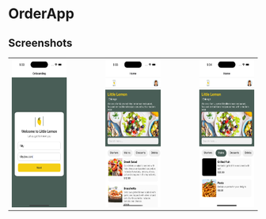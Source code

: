 # OrderApp

## Screenshots

<!-- <p align="center">
    <img src="https://github.com/shrithika22/OrderApp/blob/branch1/assets/Screenshots/Onboarding.png" alt="App Screenshot" height="300" style="margin-right: 30px;"/>
    <img src="https://github.com/shrithika22/OrderApp/blob/branch1/assets/Screenshots/Home.png" alt="App Screenshot" height="300" style="margin-right: 30px;"/>
    <img src="https://github.com/shrithika22/OrderApp/blob/branch1/assets/Screenshots/Filter.png" alt="App Screenshot" height="300"/>
</p>

<p align="center">
    <img src="https://github.com/shrithika22/OrderApp/blob/branch1/assets/Screenshots/Search.png" alt="App Screenshot" height="300" style="margin-right: 30px;"/>
    <img src="https://github.com/shrithika22/OrderApp/blob/branch1/assets/Screenshots/Item.png" alt="App Screenshot" height="300" style="margin-right: 30px;"/>
    <img src="https://github.com/shrithika22/OrderApp/blob/branch1/assets/Screenshots/Checkout.png" alt="App Screenshot" height="300"/>
</p> -->

<table>
  <tr>
    <td><img src="https://github.com/shrithika22/OrderApp/blob/branch1/assets/Screenshots/Onboarding.png" height="300"></td>
    <td width="50"></td> <!-- Spacer cell -->
    <td><img src="https://github.com/shrithika22/OrderApp/blob/branch1/assets/Screenshots/Home.png" height="300"></td>
    <td width="50"></td> <!-- Spacer cell -->
    <td><img src="https://github.com/shrithika22/OrderApp/blob/branch1/assets/Screenshots/Filter.png" height="300"></td>
  </tr>
</table>